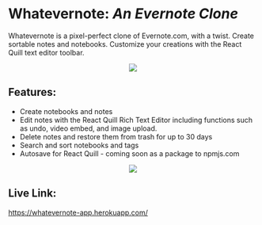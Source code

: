 # Whatevernote: *An Evernote Clone*
Whatevernote is a pixel-perfect clone of Evernote.com, with a twist. Create sortable notes and notebooks. Customize your creations with the React Quill text editor toolbar. 

<p align="center">
  <img src="https://media.giphy.com/media/PHvZ0n7Ps9d2Fshtvu/giphy.gif" />
</p>

## Features:
* Create notebooks and notes
* Edit notes with the React Quill Rich Text Editor including functions such as undo, video embed, and image upload. 
* Delete notes and restore them from trash for up to 30 days
* Search and sort notebooks and tags
* Autosave for React Quill - coming soon as a package to npmjs.com

<p align="center">
  <img src="https://media.giphy.com/media/FcsVRSArKfpTkXk5BB/giphy.gif" />
</p>

## Live Link:
https://whatevernote-app.herokuapp.com/
